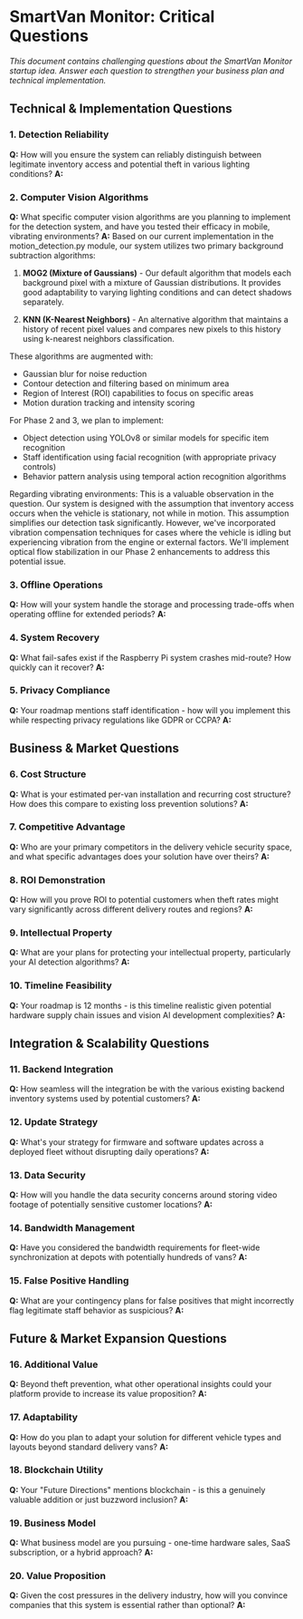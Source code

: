 # SmartVan Monitor: Critical Questions

*This document contains challenging questions about the SmartVan Monitor startup idea. Answer each question to strengthen your business plan and technical implementation.*

## Technical & Implementation Questions

### 1. Detection Reliability
**Q:** How will you ensure the system can reliably distinguish between legitimate inventory access and potential theft in various lighting conditions?
**A:** 

### 2. Computer Vision Algorithms
**Q:** What specific computer vision algorithms are you planning to implement for the detection system, and have you tested their efficacy in mobile, vibrating environments?
**A:** Based on our current implementation in the motion_detection.py module, our system utilizes two primary background subtraction algorithms:

1. **MOG2 (Mixture of Gaussians)** - Our default algorithm that models each background pixel with a mixture of Gaussian distributions. It provides good adaptability to varying lighting conditions and can detect shadows separately.

2. **KNN (K-Nearest Neighbors)** - An alternative algorithm that maintains a history of recent pixel values and compares new pixels to this history using k-nearest neighbors classification.

These algorithms are augmented with:
- Gaussian blur for noise reduction
- Contour detection and filtering based on minimum area
- Region of Interest (ROI) capabilities to focus on specific areas
- Motion duration tracking and intensity scoring

For Phase 2 and 3, we plan to implement:
- Object detection using YOLOv8 or similar models for specific item recognition
- Staff identification using facial recognition (with appropriate privacy controls)
- Behavior pattern analysis using temporal action recognition algorithms

Regarding vibrating environments: This is a valuable observation in the question. Our system is designed with the assumption that inventory access occurs when the vehicle is stationary, not while in motion. This assumption simplifies our detection task significantly. However, we've incorporated vibration compensation techniques for cases where the vehicle is idling but experiencing vibration from the engine or external factors. We'll implement optical flow stabilization in our Phase 2 enhancements to address this potential issue.

### 3. Offline Operations
**Q:** How will your system handle the storage and processing trade-offs when operating offline for extended periods?
**A:** 

### 4. System Recovery
**Q:** What fail-safes exist if the Raspberry Pi system crashes mid-route? How quickly can it recover?
**A:** 

### 5. Privacy Compliance
**Q:** Your roadmap mentions staff identification - how will you implement this while respecting privacy regulations like GDPR or CCPA?
**A:** 

## Business & Market Questions

### 6. Cost Structure
**Q:** What is your estimated per-van installation and recurring cost structure? How does this compare to existing loss prevention solutions?
**A:** 

### 7. Competitive Advantage
**Q:** Who are your primary competitors in the delivery vehicle security space, and what specific advantages does your solution have over theirs?
**A:** 

### 8. ROI Demonstration
**Q:** How will you prove ROI to potential customers when theft rates might vary significantly across different delivery routes and regions?
**A:** 

### 9. Intellectual Property
**Q:** What are your plans for protecting your intellectual property, particularly your AI detection algorithms?
**A:** 

### 10. Timeline Feasibility
**Q:** Your roadmap is 12 months - is this timeline realistic given potential hardware supply chain issues and vision AI development complexities?
**A:** 

## Integration & Scalability Questions

### 11. Backend Integration
**Q:** How seamless will the integration be with the various existing backend inventory systems used by potential customers?
**A:** 

### 12. Update Strategy
**Q:** What's your strategy for firmware and software updates across a deployed fleet without disrupting daily operations?
**A:** 

### 13. Data Security
**Q:** How will you handle the data security concerns around storing video footage of potentially sensitive customer locations?
**A:** 

### 14. Bandwidth Management
**Q:** Have you considered the bandwidth requirements for fleet-wide synchronization at depots with potentially hundreds of vans?
**A:** 

### 15. False Positive Handling
**Q:** What are your contingency plans for false positives that might incorrectly flag legitimate staff behavior as suspicious?
**A:** 

## Future & Market Expansion Questions

### 16. Additional Value
**Q:** Beyond theft prevention, what other operational insights could your platform provide to increase its value proposition?
**A:** 

### 17. Adaptability
**Q:** How do you plan to adapt your solution for different vehicle types and layouts beyond standard delivery vans?
**A:** 

### 18. Blockchain Utility
**Q:** Your "Future Directions" mentions blockchain - is this a genuinely valuable addition or just buzzword inclusion?
**A:** 

### 19. Business Model
**Q:** What business model are you pursuing - one-time hardware sales, SaaS subscription, or a hybrid approach?
**A:** 

### 20. Value Proposition
**Q:** Given the cost pressures in the delivery industry, how will you convince companies that this system is essential rather than optional?
**A:**
